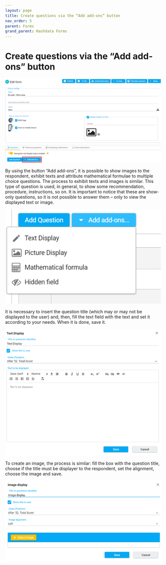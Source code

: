 ```yaml
---
layout: page
title: Create questions via the “Add add-ons” button
nav_order: 5
parent: Forms
grand_parent: Hashdata Forms
---
```

# Create questions via the “Add add-ons” button

 
![forms10](/en/assets/images/forms10.png)
   
By using the button “Add add-ons”, it is possible 
to show images to the respondent, exhibit texts and 
attribute mathematical formulae to multiple choice 
questions. The process to exhibit texts and images 
is similar. This type of question is used, in general, 
to show some recommendation, procedure, instructions, 
so on. It is important to notice that these are 
show-only questions, so it is not possible to answer 
them – only to view the displayed text or image.
   
![forms11](/en/assets/images/forms11.png)
   
It is necessary to insert the question title 
(which may or may not be displayed to the user) and, 
then, fill the text field with the text and set it 
according to your needs. When it is done, save it.
   
![forms12](/en/assets/images/forms12.png)
   
To create an image, the process is similar: fill 
the box with the question title, choose if the title 
must be displayer to the respondent, set the 
alignment, choose the image and save.

![forms13](/en/assets/images/forms13.png)
